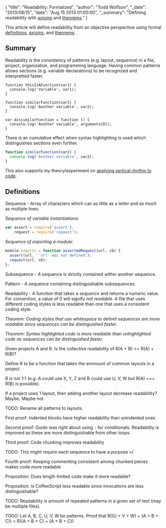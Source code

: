 {
  "title": "Readability: Formalized",
  "author": "Todd Wolfson",
  "_date": "2013/08/15",
  "date": "Aug 15 2013 01:00:00",
  "_summary": "Defining readability with [axioms](http://en.wikipedia.org/wiki/Axiom) and [theorems](http://en.wikipedia.org/wiki/Theorem)."
}

This article will define readability from an objective perspective using formal [definitions][defn], [axioms][axiom], and [theorems][theorem].

[defn]: http://en.wikipedia.org/wiki/Definition
[axiom]: http://en.wikipedia.org/wiki/Axiom
[theorem]: http://en.wikipedia.org/wiki/Theorem

## Summary
Readability is the consistency of patterns (e.g. layout, sequence) in a file, project, organization, and programming language. Having common patterns allows sections (e.g. variable declarations) to be recognized and interpretted faster.

```no-highlight
function thisIsAFunction(var1) {
  console.log('Variable', var1);
}

function similarFunction(var2) {
  console.log('Another variable', var2);
}

var dissimilarFunction = function () {
  console.log('Another variable', arguments[0]);
}
```

There is an cumulative effect when syntax highlighting is used which distinguishes sections even further.

```js
function similarFunction(var2) {
  console.log('Another variable', var2);
}
```

This also supports my theory/experiment on [applying vertical rhythm to code][vert-rhythm].

[vert-rhythm]: /2013-05-27-bringing-vertical-rhythm-to-code

## Definitions

Sequence - Array of characters which can as little as a letter and as much as multiple lines.

*Sequence of variable instantiations:*

```js
var assert = require('assert'),
    request = require('request');
```

*Sequence of exporting a module:*

```js
module.exports = function assertedRequest(url, cb) {
  assert(url, '`url` was not defined');
  request(url, cb);
};
```

Subsequence - A sequence is strictly contained within another sequence.

Pattern - A sequence containing distinguishable subsequences.

Readability - A function that takes a *sequence* and returns a numeric value. For convention, a value of 0 will signify *not readable*. A file that uses different coding styles is less readable than one that uses a consistent coding style.

*Theorem: Coding styles that use whitespace to delimit sequences are more readable since sequences can be distinguished faster.*

*Theorem: Syntax highlighted code is more readable than unhighlighted code as sequences can be distinguished faster.*

<!-- If project A uses patterns X, Y, Z and project B uses patterns U, V, W. Is the collective readability of R(A + B) <= R(A) + R(B)? -->

Given projects A and B. Is the collective readability of R(A + B) <= R(A) + R(B)?

Define R to be a function that takes the ammount of common layouts in a project.

R is not 1:1 (e.g. A could use X, Y, Z and B could use U, V, W but R(A) === R(B) is possible).

If a project uses 1 layout, then adding another layout decrease readability? Maybe. Maybe not.

TODO: Rename all patterns to layouts.










First proof: Indented blocks have higher readability than unindented ones

Second proof: Guido was right about using `:` for conditionals. Readability is improved as these are more distinguishable from other loops

Third proof: Code chunking improves readability

TODO: This might require each sequence to have a purpose =/

Fourth proof: Keeping commenting consistent among chunked pieces makes code more readable

Proposition: Does length limited code make it more readable?

Proposition: Is CoffeeScript less readable since invocations are less distinguishable?


TODO: Readability is amount of repeated patterns in a given set of text (may be multiple files).

TODO: Let A, B, C, U, V, W be patterns. Proof that R((U + V + W) + (A + B + C)) < R((A + B + C) + (A + B + C))










































